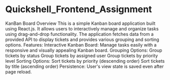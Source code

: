 # Quickshell_Frontend_Assignment
KanBan Board
Overview
This is a simple Kanban board application built using React.js. It allows users to interactively manage and organize tasks using drag-and-drop functionality. The application fetches data from a provided API to display tickets and provides various grouping and sorting options.
Features:
Interactive Kanban Board: Manage tasks easily with a responsive and visually appealing Kanban board.
Grouping Options:
     Group tickets by status
     Group tickets by assigned user
     Group tickets by priority level
Sorting Options:
     Sort tickets by priority (descending order)
    Sort tickets by title (ascending order)
Persistence: User's view state is saved even after page reload.
